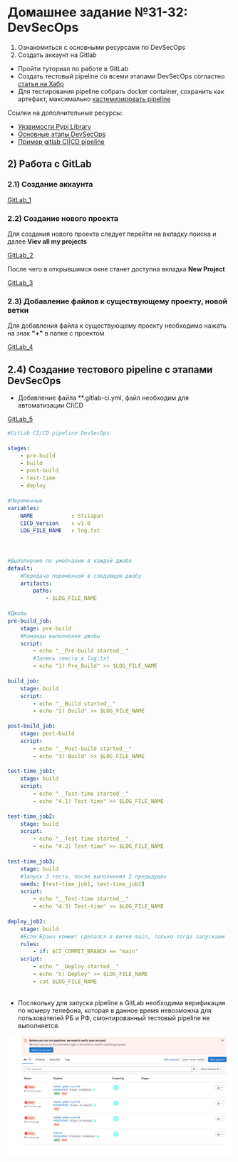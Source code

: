 # Домашнее задание №31-32: DevSecOps  
1) Ознакомиться с основными ресурсами по DevSecOps  
2) Создать аккаунт на Gitlab  
- Пройти туториал по работе в GitLab  
- Создать тестовый pipeline со всеми этапами DevSecOps согластно [статьи на Хабр](https://habr.com/ru/companies/yandex_cloud_and_infra/articles/738192/)  
- Для тестирования pipeline собрать docker container, сохранить как артефакт, максимально [кастемизировать pipeline](https://github.com/sm1lexops/Profile_challenges?tab=readme-ov-file#3-%D0%BD%D0%B0%D1%81%D1%82%D1%80%D0%BE%D0%B9%D0%BA%D0%B0-security-as-code-%D0%BE%D0%BF%D0%B8%D1%88%D0%B8%D1%82%D0%B5-%D0%BF%D0%BE%D1%80%D1%8F%D0%B4%D0%BE%D0%BA-%D0%B4%D0%B5%D0%B9%D1%81%D1%82%D0%B2%D0%B8%D0%B9-%D0%BF%D0%BE-%D0%B8%D0%BD%D1%82%D0%B5%D0%B3%D1%80%D0%B0%D1%86%D0%B8%D0%B8-gitlab-sast-%D0%B2-gitlab-cicd-pipeline-%D0%BF%D1%80%D0%B8%D0%B2%D0%B5%D0%B4%D0%B8%D1%82%D0%B5-%D0%BF%D1%80%D0%B8%D0%BC%D0%B5%D1%80-%D0%BD%D0%B5%D0%BE%D0%B1%D1%85%D0%BE%D0%B4%D0%B8%D0%BC%D1%8B%D1%85-%D0%BA%D0%BE%D0%BD%D1%84%D0%B8%D0%B3%D1%83%D1%80%D0%B0%D1%86%D0%B8%D0%B9-%D0%B4%D0%BB%D1%8F-%D0%BE%D0%BF%D1%80%D0%B5%D0%B4%D0%B5%D0%BB%D0%B5%D0%BD%D0%B8%D1%8F-%D1%86%D0%B5%D0%BB%D0%B5%D0%B2%D1%8B%D1%85-%D0%BE%D0%B1%D1%8A%D0%B5%D0%BA%D1%82%D0%BE%D0%B2-%D1%81%D0%BA%D0%B0%D0%BD%D0%B8%D1%80%D0%BE%D0%B2%D0%B0%D0%BD%D0%B8%D1%8F-%D0%B2%D1%80%D0%B5%D0%BC%D0%B5%D0%BD%D0%B8-%D0%B2%D1%8B%D0%BF%D0%BE%D0%BB%D0%BD%D0%B5%D0%BD%D0%B8%D1%8F-%D0%B8-%D0%BF%D0%BE%D0%BB%D1%83%D1%87%D0%B5%D0%BD%D0%B8%D1%8F-%D1%83%D0%B2%D0%B5%D0%B4%D0%BE%D0%BC%D0%BB%D0%B5%D0%BD%D0%B8%D0%B9)  

Ссылки на дополнительные ресурсы:  
- [Уязвимости Pypi Library](https://www.opennet.ru/opennews/art.shtml?num=55565)  
- [Основные этапы DevSecOps](https://habr.com/ru/companies/yandex_cloud_and_infra/articles/738192/)  
- [Пример gitlab CI|CD pipeline](https://github.com/sm1lexops/Profile_challenges?tab=readme-ov-file#3-%D0%BD%D0%B0%D1%81%D1%82%D1%80%D0%BE%D0%B9%D0%BA%D0%B0-security-as-code-%D0%BE%D0%BF%D0%B8%D1%88%D0%B8%D1%82%D0%B5-%D0%BF%D0%BE%D1%80%D1%8F%D0%B4%D0%BE%D0%BA-%D0%B4%D0%B5%D0%B9%D1%81%D1%82%D0%B2%D0%B8%D0%B9-%D0%BF%D0%BE-%D0%B8%D0%BD%D1%82%D0%B5%D0%B3%D1%80%D0%B0%D1%86%D0%B8%D0%B8-gitlab-sast-%D0%B2-gitlab-cicd-pipeline-%D0%BF%D1%80%D0%B8%D0%B2%D0%B5%D0%B4%D0%B8%D1%82%D0%B5-%D0%BF%D1%80%D0%B8%D0%BC%D0%B5%D1%80-%D0%BD%D0%B5%D0%BE%D0%B1%D1%85%D0%BE%D0%B4%D0%B8%D0%BC%D1%8B%D1%85-%D0%BA%D0%BE%D0%BD%D1%84%D0%B8%D0%B3%D1%83%D1%80%D0%B0%D1%86%D0%B8%D0%B9-%D0%B4%D0%BB%D1%8F-%D0%BE%D0%BF%D1%80%D0%B5%D0%B4%D0%B5%D0%BB%D0%B5%D0%BD%D0%B8%D1%8F-%D1%86%D0%B5%D0%BB%D0%B5%D0%B2%D1%8B%D1%85-%D0%BE%D0%B1%D1%8A%D0%B5%D0%BA%D1%82%D0%BE%D0%B2-%D1%81%D0%BA%D0%B0%D0%BD%D0%B8%D1%80%D0%BE%D0%B2%D0%B0%D0%BD%D0%B8%D1%8F-%D0%B2%D1%80%D0%B5%D0%BC%D0%B5%D0%BD%D0%B8-%D0%B2%D1%8B%D0%BF%D0%BE%D0%BB%D0%BD%D0%B5%D0%BD%D0%B8%D1%8F-%D0%B8-%D0%BF%D0%BE%D0%BB%D1%83%D1%87%D0%B5%D0%BD%D0%B8%D1%8F-%D1%83%D0%B2%D0%B5%D0%B4%D0%BE%D0%BC%D0%BB%D0%B5%D0%BD%D0%B8%D0%B9)  

## 2) Работа с GitLab  
### 2.1) Создание аккаунта    

[GitLab_1](https://github.com/StsiapanSikorsky/Cybersecurity_TMScourse/blob/main/Task_31_32/img/GitLab_1.png)  

### 2.2) Создание нового проекта  
Для создания нового проекта следует перейти на вкладку поиска и далее **Viev all my projects**  

[GitLab_2](https://github.com/StsiapanSikorsky/Cybersecurity_TMScourse/blob/main/Task_31_32/img/GitLab_2.png)  

После чего в открывшимся окне станет доступна вкладка  **New Project**

[GitLab_3](https://github.com/StsiapanSikorsky/Cybersecurity_TMScourse/blob/main/Task_31_32/img/GitLab_3.png)  

### 2.3) Добавление файлов к существующему проекту, новой ветки
Для добавления файла к существующему проекту необходимо нажать на знак **"+"** в папке с проектом  

[GitLab_4](https://github.com/StsiapanSikorsky/Cybersecurity_TMScourse/blob/main/Task_31_32/img/GitLab_4.png)  

## 2.4) Создание тестового pipeline с этапами DevSecOps  
- Добавление файла **.gitlab-ci.yml, файл необходим для автоматизации CI\CD  

[GitLab_5](https://github.com/StsiapanSikorsky/Cybersecurity_TMScourse/blob/main/Task_31_32/img/GitLab_5.png)  

```yml
#GitLab CI/CD pipeline DevSecOps

stages:
    - pre-build
    - build
    - post-build
    - test-time
    - deploy

#Переменные
variables:
    NAME            : Stsiapan
    CICD_Version    : v1.0
    LOG_FILE_NAME   : log.txt

    

#Выполнение по умолчанию в каждой джобе
default:    
    #Передача переменной в следующую джобу
    artifacts:
        paths:
            - $LOG_FILE_NAME

#Джобы
pre-build_job:
    stage: pre-build
    #Команды выполнения джобы
    script:
        - echo "__Pre-build started__"
        #Запись текста в log.txt
        - echo "1) Pre_Build" >> $LOG_FILE_NAME

build_job:
    stage: build
    script:
        - echo "__Build started__"
        - echo "2) Build" >> $LOG_FILE_NAME        

post-build_job:
    stage: post-build
    script:
        - echo "__Post-build started__"
        - echo "3) Build" >> $LOG_FILE_NAME           

test-time_job1:
    stage: build
    script:
        - echo "__Test-time started__"
        - echo "4.1) Test-time" >> $LOG_FILE_NAME       

test-time_job2:
    stage: build
    script:
        - echo "__Test-time started__"
        - echo "4.2) Test-time" >> $LOG_FILE_NAME    

test-time_job3:
    stage: build
    #Запуск 3 теста, после выполнения 2 предыдущих
    needs: [test-time_job1, test-time_job2]
    script:
        - echo "__Test-time started__"
        - echo "4.3) Test-time" >> $LOG_FILE_NAME   
            
deploy_job2:
    stage: build
    #Если Брэнч коммит сделался в ветке main, только тогда запускаем
    rules:
        - if: $CI_COMMIT_BRANCH == "main"
    script:
        - echo "__Deploy started__"
        - echo "5) Deploy" >> $LOG_FILE_NAME
        - cat $LOG_FILE_NAME
                      
```

- Послкольку для запуска pipeline в GitLab необходима верификация по номеру телефона, которая в данное время невозможна для пользователей РБ и РФ, смонтированный тестовый pipeline не выполняется.  

![GitLab_6](https://github.com/StsiapanSikorsky/Cybersecurity_TMScourse/blob/main/Task_31_32/img/GitLab_6.png)  